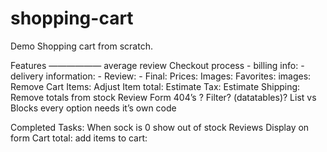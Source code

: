 # shopping-cart

Demo Shopping cart from scratch.


Features
——————
average review
Checkout process
	- billing info:
	- delivery information:
	- Review: 
	- Final: 
Prices: 
Images: 
Favorites: 
images: 
Remove Cart Items:
Adjust Item total:
Estimate Tax:
Estimate Shipping:
Remove totals from stock
Review Form
404’s  ?
Filter?  (datatables)?
List vs Blocks
every option needs it’s own code

Completed Tasks:
When sock is 0 show out of stock
Reviews Display on form
Cart total:
add items to cart:
